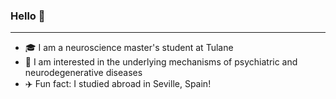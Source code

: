 ### Hello  :wave:
***
* :mortar_board:  I am a neuroscience master's student at Tulane 
* :brain:  I am interested in the underlying mechanisms of psychiatric and neurodegenerative diseases
* :airplane:  Fun fact: I studied abroad in Seville, Spain! 
